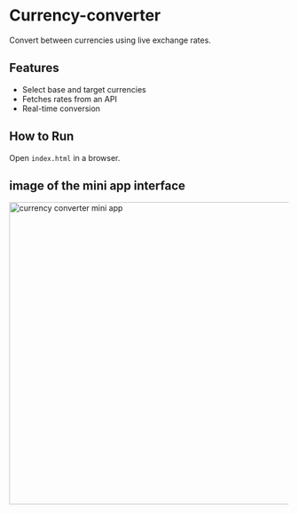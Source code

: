 # Currency-converter
 
Convert between currencies using live exchange rates.
 
## Features
- Select base and target currencies
- Fetches rates from an API
- Real-time conversion
 
## How to Run
Open `index.html` in a browser.

## image of the mini app interface
<img width="699" height="544" alt="currency converter mini app" src="https://github.com/user-attachments/assets/d06985a6-9d90-4fa5-a38c-099d2fb98cf9" />
